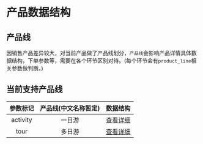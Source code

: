 # 产品数据结构

## 产品线

因销售产品差异较大，对当前产品做了产品线划分，`产品线`会影响产品详情具体数据结构，下单参数等，需要在各个环节区别对待。(每个环节会有`product_line`相关参数做判断。)


## 当前支持产品线

| 参数标记  | 产品线(中文名称暂定) | 数据结构 |
| :------: |:--------:|:--------:|
| activity |  一日游  |   [查看详细](./product/activity.md)  |
| tour     |  多日游  |   [查看详细](./product/tour.md) |